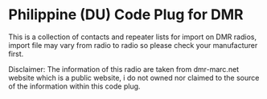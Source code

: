 # Philippine (DU) Code Plug for DMR 

This is a collection of contacts and repeater lists for import on DMR radios, import file may vary from radio to radio so please check your manufacturer first.

Disclaimer: The information of this radio are taken from dmr-marc.net website which is a public website, i do not owned nor claimed to the source of the information within this code plug.
